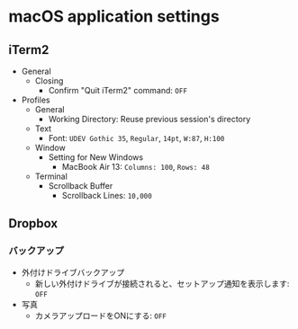 macOS application settings
==========================

iTerm2
------

* General
  * Closing
    * Confirm "Quit iTerm2" command: `OFF`
* Profiles
  * General
    * Working Directory: Reuse previous session's directory
  * Text
    * Font: `UDEV Gothic 35`, `Regular`, `14pt`, `W:87`, `H:100`
  * Window
    * Setting for New Windows
      * MacBook Air 13: `Columns: 100`, `Rows: 48`
  * Terminal
    * Scrollback Buffer
      * Scrollback Lines: `10,000`


Dropbox
-------

### バックアップ

* 外付けドライブバックアップ
  * 新しい外付けドライブが接続されると、セットアップ通知を表示します: `OFF`
* 写真
  * カメラアップロードをONにする: `OFF`
